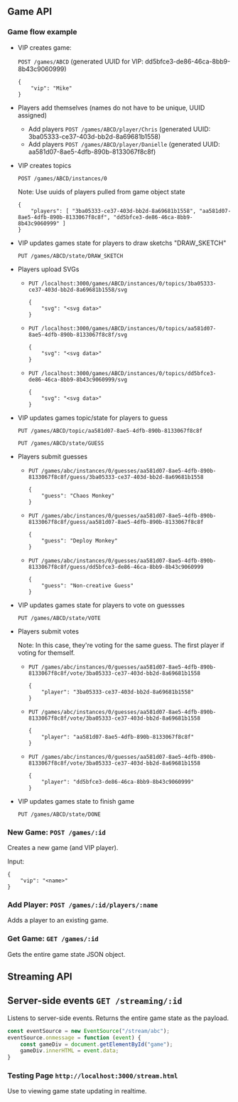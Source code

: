 
## Game API

### Game flow example


* VIP creates game: 

    `POST /games/ABCD` (generated UUID for VIP: dd5bfce3-de86-46ca-8bb9-8b43c9060999)

    ```
    {
        "vip": "Mike"
    }
    ```

* Players add themselves (names do not have to be unique, UUID assigned)
    * Add players `POST /games/ABCD/player/Chris` (generated UUID: 3ba05333-ce37-403d-bb2d-8a69681b1558)
    * Add players `POST /games/ABCD/player/Danielle` (generated UUID: aa581d07-8ae5-4dfb-890b-8133067f8c8f)

* VIP creates topics


    `POST /games/ABCD/instances/0`

    Note: Use uuids of players pulled from game object state

    ```
    {
        "players": [ "3ba05333-ce37-403d-bb2d-8a69681b1558", "aa581d07-8ae5-4dfb-890b-8133067f8c8f", "dd5bfce3-de86-46ca-8bb9-8b43c9060999" ]
    }
    ```

* VIP updates games state for players to draw sketchs "DRAW_SKETCH"

    `PUT /games/ABCD/state/DRAW_SKETCH`


* Players upload SVGs

    * `PUT /localhost:3000/games/ABCD/instances/0/topics/3ba05333-ce37-403d-bb2d-8a69681b1558/svg`

        ```
        {
            "svg": "<svg data>"
        }
        ```

    * `PUT /localhost:3000/games/ABCD/instances/0/topics/aa581d07-8ae5-4dfb-890b-8133067f8c8f/svg`

        ```
        {
            "svg": "<svg data>"
        }
        ```

    * `PUT /localhost:3000/games/ABCD/instances/0/topics/dd5bfce3-de86-46ca-8bb9-8b43c9060999/svg`

        ```
        {
            "svg": "<svg data>"
        }
        ```

* VIP updates games topic/state for players to guess

    `PUT /games/ABCD/topic/aa581d07-8ae5-4dfb-890b-8133067f8c8f`

    `PUT /games/ABCD/state/GUESS`

* Players submit guesses

    * `PUT /games/abc/instances/0/guesses/aa581d07-8ae5-4dfb-890b-8133067f8c8f/guess/3ba05333-ce37-403d-bb2d-8a69681b1558`

        ```
        {
            "guess": "Chaos Monkey"
        }
        ```

    * `PUT /games/abc/instances/0/guesses/aa581d07-8ae5-4dfb-890b-8133067f8c8f/guess/aa581d07-8ae5-4dfb-890b-8133067f8c8f`

        ```
        {
            "guess": "Deploy Monkey"
        }
        ```

    * `PUT /games/abc/instances/0/guesses/aa581d07-8ae5-4dfb-890b-8133067f8c8f/guess/dd5bfce3-de86-46ca-8bb9-8b43c9060999`

        ```
        {
            "guess": "Non-creative Guess"
        }
        ```

* VIP updates games state for players to vote on guessses

    `PUT /games/ABCD/state/VOTE`

* Players submit votes

    Note: In this case, they're voting for the same guess. The first player if voting for themself.

    * `PUT /games/abc/instances/0/guesses/aa581d07-8ae5-4dfb-890b-8133067f8c8f/vote/3ba05333-ce37-403d-bb2d-8a69681b1558`

        ```
        {
            "player": "3ba05333-ce37-403d-bb2d-8a69681b1558"
        }
        ```

    * `PUT /games/abc/instances/0/guesses/aa581d07-8ae5-4dfb-890b-8133067f8c8f/vote/3ba05333-ce37-403d-bb2d-8a69681b1558`

        ```
        {
            "player": "aa581d07-8ae5-4dfb-890b-8133067f8c8f"
        }
        ```

    * `PUT /games/abc/instances/0/guesses/aa581d07-8ae5-4dfb-890b-8133067f8c8f/vote/3ba05333-ce37-403d-bb2d-8a69681b1558`

        ```
        {
            "player": "dd5bfce3-de86-46ca-8bb9-8b43c9060999"
        }
        ```

* VIP updates games state to finish game

    `PUT /games/ABCD/state/DONE`


### New Game: `POST /games/:id`

Creates a new game (and VIP player).

Input:

```
{
    "vip": "<name>"
}
```

### Add Player: `POST /games/:id/players/:name`

Adds a player to an existing game.

### Get Game: `GET /games/:id`

Gets the entire game state JSON object.

## Streaming API

## Server-side events `GET /streaming/:id`

Listens to server-side events. Returns the entire game state as the payload.

```javascript
const eventSource = new EventSource("/stream/abc");
eventSource.onmessage = function (event) {
    const gameDiv = document.getElementById("game");
    gameDiv.innerHTML = event.data;
}
```

### Testing Page `http://localhost:3000/stream.html`

Use to viewing game state updating in realtime.

